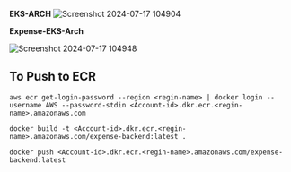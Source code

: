 **EKS-ARCH**
![Screenshot 2024-07-17 104904](https://github.com/user-attachments/assets/3c6ec19c-0503-4fc2-85d9-32aed0da5d71)


**Expense-EKS-Arch**

![Screenshot 2024-07-17 104948](https://github.com/user-attachments/assets/422a1599-3f42-4718-bef4-0bc0976dab8c)

## To Push to ECR ##
```
aws ecr get-login-password --region <regin-name> | docker login --username AWS --password-stdin <Account-id>.dkr.ecr.<regin-name>.amazonaws.com
```

```
docker build -t <Account-id>.dkr.ecr.<regin-name>.amazonaws.com/expense-backend:latest .
```

```
docker push <Account-id>.dkr.ecr.<regin-name>.amazonaws.com/expense-backend:latest
```
